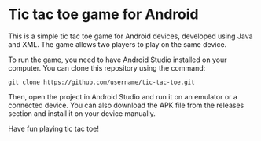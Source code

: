# Tic tac toe game for Android

This is a simple tic tac toe game for Android devices, developed using Java and XML. The game allows two players to play on the same device.

To run the game, you need to have Android Studio installed on your computer. You can clone this repository using the command:

`git clone https://github.com/username/tic-tac-toe.git`

Then, open the project in Android Studio and run it on an emulator or a connected device. You can also download the APK file from the releases section and install it on your device manually.

Have fun playing tic tac toe!
